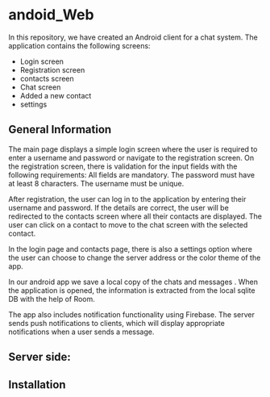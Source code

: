 # andoid_Web

In this repository, we have created an Android client for a chat system. The application contains the following screens:
- Login screen
- Registration screen
- contacts screen
- Chat screen
- Added a new contact
- settings

## General Information
The main page displays a simple login screen where the user is required to enter a username and password or navigate to the registration screen.
On the registration screen, there is validation for the input fields with the following requirements:
    All fields are mandatory.
    The password must have at least 8 characters.
    The username must be unique.

After registration, the user can log in to the application by entering their username and password. If the details are correct, the user will be
redirected to the contacts screen where all their contacts are displayed. The user can click on a contact to move to the chat screen with the selected contact.

In the login page and contacts page, there is also a settings option where the user can choose to change the server address or the color theme of the app.

In our android app we save a local copy of the chats and messages .
When the application is opened, the information is extracted from the local sqlite DB with the help of
Room. 

The app also includes notification functionality using Firebase. The server sends push notifications to clients,
which will display appropriate notifications when a user sends a message.

## Server side:



## Installation
